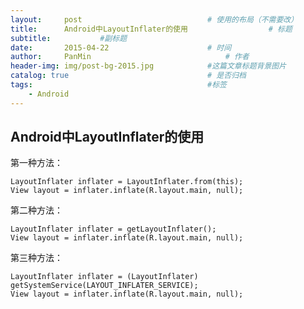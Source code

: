 ```yaml
---
layout:     post                            # 使用的布局（不需要改）
title:      Android中LayoutInflater的使用                  # 标题
subtitle:           #副标题
date:       2015-04-22                      # 时间
author:     PanMin                              # 作者
header-img: img/post-bg-2015.jpg            #这篇文章标题背景图片
catalog: true                               # 是否归档
tags:                                       #标签
    - Android
---
```



## Android中LayoutInflater的使用

第一种方法：
```
LayoutInflater inflater = LayoutInflater.from(this);  
View layout = inflater.inflate(R.layout.main, null);  
```

第二种方法：
```
LayoutInflater inflater = getLayoutInflater();  
View layout = inflater.inflate(R.layout.main, null); 
```

第三种方法：
```
LayoutInflater inflater = (LayoutInflater) getSystemService(LAYOUT_INFLATER_SERVICE);  
View layout = inflater.inflate(R.layout.main, null);  
```

